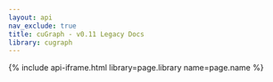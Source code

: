 ```yaml
---
layout: api
nav_exclude: true
title: cuGraph - v0.11 Legacy Docs
library: cugraph
---
```


{% include api-iframe.html library=page.library name=page.name %}